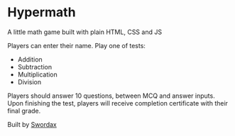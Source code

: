 # Hypermath

A little math game built with plain HTML, CSS and JS

Players can enter their name. Play one of tests:

-   Addition
-   Subtraction
-   Multiplication
-   Division

Players should answer 10 questions, between MCQ and answer inputs. Upon finishing the test, players will receive completion certificate with their final grade.

Built by [Swordax](https://linktr.ee/swordax)
